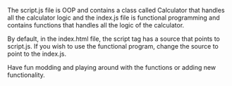 The script.js file is OOP and contains a class called Calculator that handles all the calculator logic and the index.js file is functional programming and contains functions that handles all the logic of the calculator.

By default, in the index.html file, the script tag has a source that points to script.js. If you wish to use the functional program, change the source to point to the index.js.

Have fun modding and playing around with the functions or adding new functionality.
